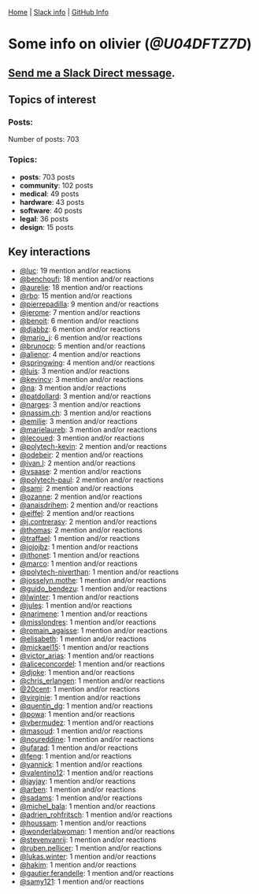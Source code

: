 [Home](https://kelu124.github.io/echommunity/) | [Slack info](https://kelu124.github.io/echommunity/) | [GitHub Info](https://kelu124.github.io/echommunity/github.html)

# Some info on __olivier__ (_@U04DFTZ7D_)


## [Send me a Slack Direct message](https://echopen.slack.com/messages/@olivier/).

## Topics of interest

### Posts: 

Number of posts: 703

### Topics:

* __posts__: 703 posts
* __community__: 102 posts
* __medical__: 49 posts
* __hardware__: 43 posts
* __software__: 40 posts
* __legal__: 36 posts
* __design__: 15 posts

## Key interactions 

* [@luc](./U0AAL4W13.md): 19 mention and/or reactions
* [@benchoufi](./U0B47KC3S.md): 18 mention and/or reactions
* [@aurelie](./U37GZRZU6.md): 18 mention and/or reactions
* [@rbo](./U38HVMZ6K.md): 15 mention and/or reactions
* [@pierrepadilla](./U2X419KJS.md): 9 mention and/or reactions
* [@jerome](./U07UEJC2H.md): 7 mention and/or reactions
* [@benoit](./U0GMX7QUB.md): 6 mention and/or reactions
* [@djabbz](./U2PFHNN3C.md): 6 mention and/or reactions
* [@mario_j](./U32UWGGN9.md): 6 mention and/or reactions
* [@brunocp](./U33817K25.md): 5 mention and/or reactions
* [@alienor](./U1N5Q9334.md): 4 mention and/or reactions
* [@springwing](./U3267ST8C.md): 4 mention and/or reactions
* [@luis](./U34231VFH.md): 3 mention and/or reactions
* [@kevincv](./U3BAH0X62.md): 3 mention and/or reactions
* [@na](./U07SNUM7F.md): 3 mention and/or reactions
* [@patdollard](./U3B1RKVSP.md): 3 mention and/or reactions
* [@narges](./U4DFR8RN3.md): 3 mention and/or reactions
* [@nassim.ch](./U1NM17NHF.md): 3 mention and/or reactions
* [@emilie](./U0FN1B8KD.md): 3 mention and/or reactions
* [@marielaureb](./U3T7KBEMV.md): 3 mention and/or reactions
* [@lecoued](./U3QGT3Q74.md): 3 mention and/or reactions
* [@polytech-kevin](./U41ATL4EM.md): 2 mention and/or reactions
* [@odebeir](./U2V03QR8E.md): 2 mention and/or reactions
* [@ivan.l](./U3CDR25JP.md): 2 mention and/or reactions
* [@vsaase](./U3S1G3AE8.md): 2 mention and/or reactions
* [@polytech-paul](./U421EN2RG.md): 2 mention and/or reactions
* [@sami](./U2MF267L2.md): 2 mention and/or reactions
* [@ozanne](./U0DRKLMS4.md): 2 mention and/or reactions
* [@anaisdrihem](./U2M9XDS5N.md): 2 mention and/or reactions
* [@eiffel](./U3GHS132Q.md): 2 mention and/or reactions
* [@j.contrerasv](./U336DPZV4.md): 2 mention and/or reactions
* [@thomas](./U2Q4137LL.md): 2 mention and/or reactions
* [@traffael](./U3RKUJHHS.md): 1 mention and/or reactions
* [@jojojbz](./U1DGN6S80.md): 1 mention and/or reactions
* [@ithonet](./U2QMN3L1F.md): 1 mention and/or reactions
* [@marco](./U3WNEB55H.md): 1 mention and/or reactions
* [@polytech-niverthan](./U41AB163S.md): 1 mention and/or reactions
* [@josselyn.mothe](./U3XHSAQHE.md): 1 mention and/or reactions
* [@guido_bendezu](./U38JDLY2E.md): 1 mention and/or reactions
* [@lwinter](./U33KM85FA.md): 1 mention and/or reactions
* [@jules](./U3ML4L01Z.md): 1 mention and/or reactions
* [@narimene](./U1NTT0ZPH.md): 1 mention and/or reactions
* [@misslondres](./U3ZUEAS4C.md): 1 mention and/or reactions
* [@romain_agaisse](./U2NAWHM9N.md): 1 mention and/or reactions
* [@elisabeth](./U3V5J2BEZ.md): 1 mention and/or reactions
* [@mickael15](./U3TUWV3SQ.md): 1 mention and/or reactions
* [@victor_arias](./U32FZ0QLX.md): 1 mention and/or reactions
* [@aliceconcordel](./U3BN2NTFU.md): 1 mention and/or reactions
* [@djoke](./U07SS18MT.md): 1 mention and/or reactions
* [@chris_erlangen](./U3PC2A4GZ.md): 1 mention and/or reactions
* [@20cent](./U0GN7EB32.md): 1 mention and/or reactions
* [@virginie](./U13UA10KS.md): 1 mention and/or reactions
* [@quentin_dg](./U2UU194RZ.md): 1 mention and/or reactions
* [@powa](./U4CAG5ZFW.md): 1 mention and/or reactions
* [@vbermudez](./U3210MXC5.md): 1 mention and/or reactions
* [@masoud](./U3PLYAJPJ.md): 1 mention and/or reactions
* [@noureddine](./U38TWKY9Y.md): 1 mention and/or reactions
* [@ufarad](./U0HF2S3QX.md): 1 mention and/or reactions
* [@feng](./U1G9KDFNE.md): 1 mention and/or reactions
* [@yannick](./U04CV54A4.md): 1 mention and/or reactions
* [@valentino12](./U3GV4N878.md): 1 mention and/or reactions
* [@jayjay](./U42P4AT7Z.md): 1 mention and/or reactions
* [@arben](./U3Q46QRHU.md): 1 mention and/or reactions
* [@sadams](./U2V0F9YAK.md): 1 mention and/or reactions
* [@michel_bala](./U0LPTV0Q4.md): 1 mention and/or reactions
* [@adrien_rohfritsch](./U2PTWF6SX.md): 1 mention and/or reactions
* [@houssam](./U2Y7FPEUB.md): 1 mention and/or reactions
* [@wonderlabwoman](./U3Y501Y8G.md): 1 mention and/or reactions
* [@stevenvanrij](./U3QS683R6.md): 1 mention and/or reactions
* [@ruben.pellicer](./U32V2JWFJ.md): 1 mention and/or reactions
* [@lukas.winter](./U352MKG4V.md): 1 mention and/or reactions
* [@hakim](./U0HN7G093.md): 1 mention and/or reactions
* [@gautier.ferandelle](./U0PKUKHPC.md): 1 mention and/or reactions
* [@samy121](./U1G9AEN7L.md): 1 mention and/or reactions
